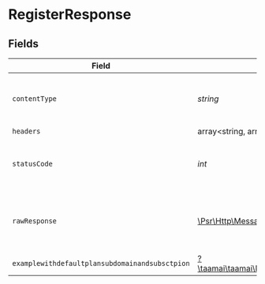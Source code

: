 # RegisterResponse


## Fields

| Field                                                                                                                                                                     | Type                                                                                                                                                                      | Required                                                                                                                                                                  | Description                                                                                                                                                               |
| ------------------------------------------------------------------------------------------------------------------------------------------------------------------------- | ------------------------------------------------------------------------------------------------------------------------------------------------------------------------- | ------------------------------------------------------------------------------------------------------------------------------------------------------------------------- | ------------------------------------------------------------------------------------------------------------------------------------------------------------------------- |
| `contentType`                                                                                                                                                             | *string*                                                                                                                                                                  | :heavy_check_mark:                                                                                                                                                        | HTTP response content type for this operation                                                                                                                             |
| `headers`                                                                                                                                                                 | array<string, array<*string*>>                                                                                                                                            | :heavy_minus_sign:                                                                                                                                                        | N/A                                                                                                                                                                       |
| `statusCode`                                                                                                                                                              | *int*                                                                                                                                                                     | :heavy_check_mark:                                                                                                                                                        | HTTP response status code for this operation                                                                                                                              |
| `rawResponse`                                                                                                                                                             | [\Psr\Http\Message\ResponseInterface](https://www.php-fig.org/psr/psr-7/#33-psrhttpmessageresponseinterface)                                                              | :heavy_minus_sign:                                                                                                                                                        | Raw HTTP response; suitable for custom response parsing                                                                                                                   |
| `examplewithdefaultplansubdomainandsubsctpion`                                                                                                                            | [?\taamai\taamai\Models\Operations\RegisterExamplewithdefaultplansubdomainandsubsctpion](../../models/operations/RegisterExamplewithdefaultplansubdomainandsubsctpion.md) | :heavy_minus_sign:                                                                                                                                                        | OK                                                                                                                                                                        |